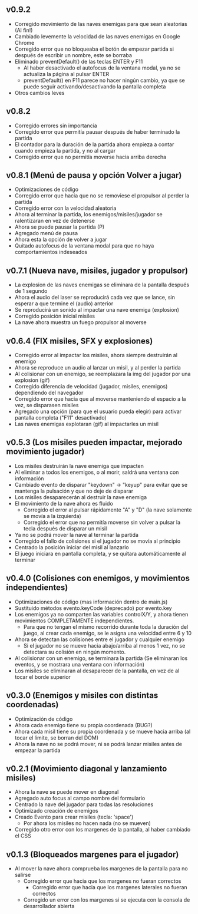 ## v0.9.2
 - Corregido movimiento de las naves enemigas para que sean aleatorias (Al fin!)
 - Cambiado levemente la velocidad de las naves enemigas en Google Chrome
 - Corregido error que no bloqueaba el botón de empezar partida si después de escribir un nombre, este se borraba
 - Eliminado preventDefault() de las teclas ENTER y F11
   - Al haber desactivado el autofocus de la ventana modal, ya no se actualiza la página al pulsar ENTER
   - preventDefault() en F11 parece no hacer ningún cambio, ya que se puede seguir activando/desactivando la pantalla completa
 - Otros cambios leves
## v0.8.2
 - Corregido errores sin importancia
 - Corregido error que permitía pausar después de haber terminado la partida
 - El contador para la duración de la partida ahora empieza a contar cuando empieza la partida, y no al cargar
 - Corregido error que no permitía moverse hacia arriba derecha
## v0.8.1 (Menú de pausa y opción Volver a jugar)
 - Optimizaciones de código
 - Corregido error que hacia que no se removiese el propulsor al perder la partida
 - Corregido error con la velocidad aleatoria
 - Ahora al terminar la partida, los enemigos/misiles/jugador se ralentizaran en vez de detenerse
 - Ahora se puede pausar la partida (P)
 - Agregado menú de pausa
 - Ahora esta la opción de volver a jugar
 - Quitado autofocus de la ventana modal para que no haya comportamientos indeseados
## v0.7.1 (Nueva nave, misiles, jugador y propulsor)
 - La explosion de las naves enemigas se eliminara de la pantalla después de 1 segundo
 - Ahora el audio del laser se reproducirá cada vez que se lance, sin esperar a que termine el (audio) anterior
 - Se reproducirá un sonido al impactar una nave enemiga (explosion)
 - Corregido posición inicial misiles
 - La nave ahora muestra un fuego propulsor al moverse
## v0.6.4 (FIX misiles, SFX y explosiones)
 - Corregido error al impactar los misiles, ahora siempre destruirán al enemigo
 - Ahora se reproduce un audio al lanzar un misil, y al perder la partida
 - Al colisionar con un enemigo, se reemplazara la img del jugador por una explosion (gif)
 - Corregido diferencia de velocidad (jugador, misiles, enemigos) dependiendo del navegador
 - Corregido error que hacia que al moverse manteniendo el espacio a la vez, se disparasen misiles
 - Agregado una opción (para que el usuario pueda elegir) para activar pantalla completa ("F11" desactivado)
 - Las naves enemigas explotaran (gif) al impactarles un misil
## v0.5.3 (Los misiles pueden impactar, mejorado movimiento jugador)
 - Los misiles destruirán la nave enemiga que impacten
 - Al eliminar a todos los enemigos, o al morir, saldrá una ventana con información
 - Cambiado evento de disparar "keydown" -> "keyup" para evitar que se mantenga la pulsación y que no deje de disparar
 - Los misiles desaparecerán al destruir la nave enemiga
 - El movimiento de la nave ahora es fluido
   - Corregido el error al pulsar rápidamente "A" y "D" (la nave solamente se movía a la izquierda)
   - Corregido el error que no permitía moverse sin volver a pulsar la tecla después de disparar un misil
 - Ya no se podrá mover la nave al terminar la partida
 - Corregido el fallo de colisiones si el jugador no se movía al principio
 - Centrado la posición iniciar del misil al lanzarlo
 - El juego iniciara en pantalla completa, y se quitara automáticamente al terminar
## v0.4.0 (Colisiones con enemigos, y movimientos independientes)
 - Optimizaciones de código (mas información dentro de main.js)
 - Sustituido métodos evento.keyCode (deprecado) por evento.key
 - Los enemigos ya no comparten las variables controlX/Y, y ahora tienen movimientos COMPLETAMENTE independientes.
   - Para que no tengan el mismo recorrido durante toda la duración del juego, al crear cada enemigo, se le asigna una velocidad entre 6 y 10
 - Ahora se detectan las colisiones entre el jugador y cualquier enemigo
   - Si el jugador no se mueve hacia abajo/arriba al menos 1 vez, no se detectara su colisión en ningún momento.
 - Al colisionar con un enemigo, se terminara la partida (Se eliminaran los eventos, y se mostrara una ventana con información)
 - Los misiles se eliminaran al desaparecer de la pantalla, en vez de al tocar el borde superior
## v0.3.0 (Enemigos y misiles con distintas coordenadas)
 - Optimización de código
 - Ahora cada enemigo tiene su propia coordenada (BUG?)
 - Ahora cada misil tiene su propia coordenada y se mueve hacia arriba (al tocar el limite, se borran del DOM)
 - Ahora la nave no se podrá mover, ni se podrá lanzar misiles antes de empezar la partida
## v0.2.1 (Movimiento diagonal y lanzamiento misiles)
 - Ahora la nave se puede mover en diagonal
 - Agregado auto focus al campo nombre del formulario
 - Centrado la nave del jugador para todas las resoluciones
 - Optimizado creación de enemigos
 - Creado Evento para crear misiles (tecla: 'space')
   - Por ahora los misiles no hacen nada (no se mueven)
 - Corregido otro error con los margenes de la pantalla, al haber cambiado el CSS
## v0.1.3 (Bloqueados margenes para el jugador)
 - Al mover la nave ahora comprueba los margenes de la pantalla para no salirse
   - Corregido error que hacia que los margenes no fueran correctos
     - Corregido error que hacia que los margenes laterales no fueran correctos
   - Corregido un error con los margenes si se ejecuta con la consola de desarrollador abierta